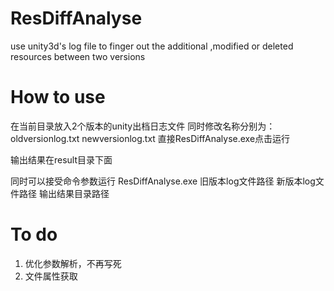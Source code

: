 # ResDiffAnalyse
use unity3d's log file to finger out the additional ,modified or deleted resources between two versions

# How to use
在当前目录放入2个版本的unity出档日志文件
同时修改名称分别为：oldversionlog.txt  newversionlog.txt
直接ResDiffAnalyse.exe点击运行

输出结果在result目录下面

同时可以接受命令参数运行 ResDiffAnalyse.exe  旧版本log文件路径 新版本log文件路径  输出结果目录路径

# To do
1. 优化参数解析，不再写死
2. 文件属性获取

